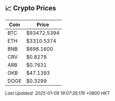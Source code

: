 ## 📈 Crypto Prices

| Coin | Price |
| ---- | ----- |
| BTC | $93472.5394 |
| ETH | $3310.5374 |
| BNB | $698.1600 |
| CRV | $0.8278 |
| ARB | $0.7631 |
| OKB | $47.1393 |
| DOGE | $0.3299 |

_Last Updated: 2025-01-09 19:07:26.176 +0800 HKT_